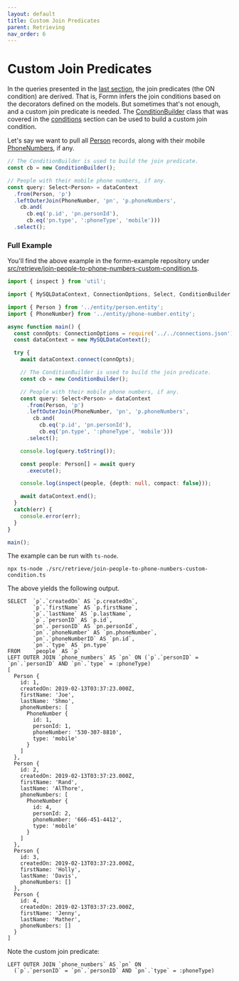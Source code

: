```yaml
---
layout: default
title: Custom Join Predicates
parent: Retrieving
nav_order: 6
---
```


# Custom Join Predicates

In the queries presented in the [last section](./joining.html), the join
predicates (the ON condition) are derived.  That is, Formn infers the join
conditions based on the decorators defined on the models.  But sometimes that's
not enough, and a custom join predicate is needed.  The
[ConditionBuilder](../../api-doc/latest/classes/conditionbuilder.html) class
that was covered in the [conditions](./conditions.html) section can be used to
build a custom join condition.

Let's say we want to pull all
[Person](https://github.com/benbotto/formn-example/blob/master/src/entity/person.entity.ts)
records, along with their mobile
[PhoneNumbers](https://github.com/benbotto/formn-example/blob/master/src/entity/phone-number.entity.ts),
if any.

```typescript
// The ConditionBuilder is used to build the join predicate.
const cb = new ConditionBuilder();

// People with their mobile phone numbers, if any.
const query: Select<Person> = dataContext
  .from(Person, 'p')
  .leftOuterJoin(PhoneNumber, 'pn', 'p.phoneNumbers',
    cb.and(
      cb.eq('p.id', 'pn.personId'),
      cb.eq('pn.type', ':phoneType', 'mobile')))
  .select();
```

### Full Example

You'll find the above example in the formn-example repository under
[src/retrieve/join-people-to-phone-numbers-custom-condition.ts](https://github.com/benbotto/formn-example/blob/master/src/retrieve/join-people-to-phone-numbers-custom-condition.ts).

```typescript
import { inspect } from 'util';

import { MySQLDataContext, ConnectionOptions, Select, ConditionBuilder } from 'formn';

import { Person } from '../entity/person.entity';
import { PhoneNumber} from '../entity/phone-number.entity';

async function main() {
  const connOpts: ConnectionOptions = require('../../connections.json');
  const dataContext = new MySQLDataContext();

  try {
    await dataContext.connect(connOpts);

    // The ConditionBuilder is used to build the join predicate.
    const cb = new ConditionBuilder();

    // People with their mobile phone numbers, if any.
    const query: Select<Person> = dataContext
      .from(Person, 'p')
      .leftOuterJoin(PhoneNumber, 'pn', 'p.phoneNumbers',
        cb.and(
          cb.eq('p.id', 'pn.personId'),
          cb.eq('pn.type', ':phoneType', 'mobile')))
      .select();

    console.log(query.toString());

    const people: Person[] = await query
      .execute();

    console.log(inspect(people, {depth: null, compact: false}));

    await dataContext.end();
  }
  catch(err) {
    console.error(err);
  }
}

main();
```

The example can be run with `ts-node`.

```
npx ts-node ./src/retrieve/join-people-to-phone-numbers-custom-condition.ts
```

The above yields the following output.

```
SELECT  `p`.`createdOn` AS `p.createdOn`,
        `p`.`firstName` AS `p.firstName`,
        `p`.`lastName` AS `p.lastName`,
        `p`.`personID` AS `p.id`,
        `pn`.`personID` AS `pn.personId`,
        `pn`.`phoneNumber` AS `pn.phoneNumber`,
        `pn`.`phoneNumberID` AS `pn.id`,
        `pn`.`type` AS `pn.type`
FROM    `people` AS `p`
LEFT OUTER JOIN `phone_numbers` AS `pn` ON (`p`.`personID` = `pn`.`personID` AND `pn`.`type` = :phoneType)
[
  Person {
    id: 1,
    createdOn: 2019-02-13T03:37:23.000Z,
    firstName: 'Joe',
    lastName: 'Shmo',
    phoneNumbers: [
      PhoneNumber {
        id: 1,
        personId: 1,
        phoneNumber: '530-307-8810',
        type: 'mobile'
      }
    ]
  },
  Person {
    id: 2,
    createdOn: 2019-02-13T03:37:23.000Z,
    firstName: 'Rand',
    lastName: 'AlThore',
    phoneNumbers: [
      PhoneNumber {
        id: 4,
        personId: 2,
        phoneNumber: '666-451-4412',
        type: 'mobile'
      }
    ]
  },
  Person {
    id: 3,
    createdOn: 2019-02-13T03:37:23.000Z,
    firstName: 'Holly',
    lastName: 'Davis',
    phoneNumbers: []
  },
  Person {
    id: 4,
    createdOn: 2019-02-13T03:37:23.000Z,
    firstName: 'Jenny',
    lastName: 'Mather',
    phoneNumbers: []
  }
]
```

Note the custom join predicate:

```
LEFT OUTER JOIN `phone_numbers` AS `pn` ON 
  (`p`.`personID` = `pn`.`personID` AND `pn`.`type` = :phoneType)
```

